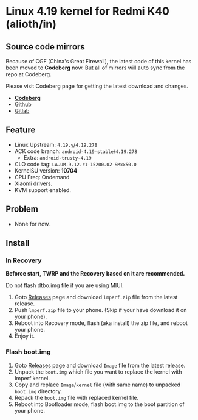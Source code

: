 # Linux 4.19 kernel for Redmi K40 (alioth/in)

## Source code mirrors
Because of CGF (China's Great Firewall),
the latest code of this kernel has been moved to **Codeberg** now.
But all of mirrors will auto sync from the repo at Codeberg.

Please visit Codeberg page for getting the latest download and changes.

- **[Codeberg](https://gitea.com/LeviMarvin/kernel_xiaomi_alioth)**
- [Github](https://github.com/LeviMarvin/kernel_xiaomi_alioth)
- [Gitlab](https://gitlab.com/lmperf/kernel/alioth)

## Feature
- Linux Upstream: `4.19.y`/`4.19.278`
- ACK code branch: `android-4.19-stable`/`4.19.278`
    - Extra: `android-trusty-4.19`
- CLO code tag: `LA.UM.9.12.r1-15200.02-SMxx50.0`
- KernelSU version: **10704**
- CPU Freq: Ondemand
- Xiaomi drivers.
- KVM support enabled.

## Problem
- None for now.

## Install
### In Recovery
**Beforce start, TWRP and the Recovery based on it are recommended.**

Do not flash dtbo.img file if you are using MIUI.

1. Goto [Releases](https://codeberg.org/LeviMarvin/kernel_xiaomi_alioth/releases) page
and download `lmperf.zip` file from the latest release.
2. Push `lmperf.zip` file to your phone. (Skip if your have download it on your phone).
3. Reboot into Recovery mode, flash (aka install) the zip file, and reboot your phone.
4. Enjoy it.

### Flash boot.img
1. Goto [Releases](https://codeberg.org/LeviMarvin/kernel_xiaomi_alioth/releases) page
and download `Image` file from the latest release.
2. Unpack the `boot.img` which file you want to replace the kernel with lmperf kernel.
3. Copy and replace `Image`/`kernel` file (with same name) to unpacked `boot.img` directory.
4. Repack the `boot.img` file with replaced kernel file.
5. Reboot into Bootloader mode, flash boot.img to the boot partition of your phone.
